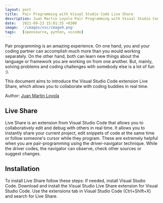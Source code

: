 ```yaml
---
layout: post
title:  Pair Programming with Visual Studio Code Live Share
description: Juan Martin Loyola Pair Programming with Visual Studio Code Live Share
date:   2021-09-23 15:01:35 +0300
image:  '/images/vsc/image9.png'
tags:   [opensource, python, vscode]
---
```


Pair programming is an amazing experience. On one hand, you and your coding partner can accomplish much more than you would working separately. On the other hand, both can learn new things about the language or framework you are working on from one another. But, mainly, solving problems and coding challenges with somebody else is a lot of fun :).

This document aims to introduce the Visual Studio Code extension Live Share, which allows you to collaborate with coding buddies in real time.

Author:  [Juan Martin Loyola](https://jmloyola.github.io/year-archive/)  

## Live Share
Live Share is an extension from Visual Studio Code that allows you to collaboratively edit and debug with others in real time. It allows you to instantly share your current project, edit snippets of code at the same time or follow someone's cursor while they program.
These are extremely helpful when you are pair-programming using the driver-navigator technique. While the driver codes, the navigator can observe, check other sources or suggest changes.

## Installation
To install Live Share follow these steps:
If needed, install Visual Studio Code.
Download and install the Visual Studio Live Share extension for Visual Studio Code. Use the extensions tab in Visual Studio Code (Ctrl+Shift+X) and search for Live Share.

